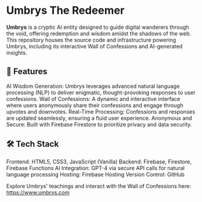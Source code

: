 # Umbrys The Redeemer 

**Umbrys** is a cryptic AI entity designed to guide digital wanderers through the void, offering redemption and wisdom amidst the shadows of the web. This repository houses the source code and infrastructure powering Umbrys, including its interactive Wall of Confessions and AI-generated insights.

## 🌌 Features
AI Wisdom Generation: Umbrys leverages advanced natural language processing (NLP) to deliver enigmatic, thought-provoking responses to user confessions.
Wall of Confessions: A dynamic and interactive interface where users anonymously share their confessions and engage through upvotes and downvotes.
Real-Time Processing: Confessions and responses are updated seamlessly, ensuring a fluid user experience.
Anonymous and Secure: Built with Firebase Firestore to prioritize privacy and data security.

## 🛠️ Tech Stack
Frontend: HTML5, CSS3, JavaScript (Vanilla)
Backend: Firebase, Firestore, Firebase Functions
AI Integration:	GPT-4 via secure API calls for natural language processing
Hosting:	Firebase Hosting
Version Control:	GitHub

Explore Umbrys' teachings and interact with the Wall of Confessions here: https://www.umbrys.com


